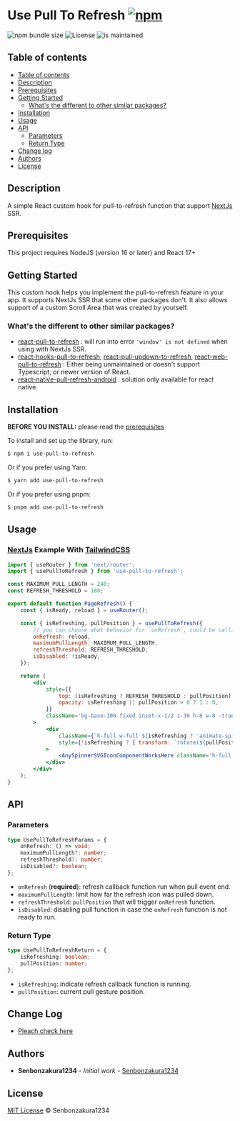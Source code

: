<h1>Use Pull To Refresh <a href=""><img alt="npm" src="https://img.shields.io/npm/v/use-pull-to-refresh?label="></a></h1>
<img alt="npm bundle size" src="https://img.shields.io/bundlephobia/min/use-pull-to-refresh">
<img alt="License" src="https://img.shields.io/npm/l/use-pull-to-refresh">
<img alt="is maintained" src="https://badgen.net/badge/maintained/yes/green">

## Table of contents

-  [Table of contents](#table-of-contents)
-  [Description](#description)
-  [Prerequisites](#prerequisites)
-  [Getting Started](#getting-started)
   -  [What's the different to other similar packages?](#whats-the-different-to-other-similar-packages)
-  [Installation](#installation)
-  [Usage](#usage)
-  [API](#api)
   -  [Parameters](#parameters)
   -  [Return Type](#return-type)
-  [Change log](#change-log)
-  [Authors](#authors)
-  [License](#license)

## Description

A simple React custom hook for pull-to-refresh function that support [NextJs](https://nextjs.org/) SSR.

## Prerequisites

This project requires NodeJS (version 16 or later) and React 17+

## Getting Started

This custom hook helps you implement the pull-to-refresh feature in your app. It supports NextJs SSR that some other packages don't. It also allows support of a custom Scroll Area that was created by yourself.

### What's the different to other similar packages?

-  [react-pull-to-refresh](https://www.npmjs.com/package/react-pull-to-refresh) : will run into error `'window' is not defined` when using with NextJs SSR.
-  [react-hooks-pull-to-refresh](https://www.npmjs.com/package/react-hooks-pull-to-refresh), [react-pull-updown-to-refresh](https://www.npmjs.com/package/react-pull-updown-to-refresh), [react-web-pull-to-refresh](https://www.npmjs.com/package/react-web-pull-to-refresh) : Either being unmaintained or doesn't support Typescript, or newer version of React.
-  [react-native-pull-refresh-android](https://www.npmjs.com/package/react-native-pull-refresh-android) : solution only available for react native.

## Installation

**BEFORE YOU INSTALL:** please read the [prerequisites](#prerequisites)

To install and set up the library, run:

```sh
$ npm i use-pull-to-refresh
```

Or if you prefer using Yarn:

```sh
$ yarn add use-pull-to-refresh
```

Or if you prefer using pnpm:

```sh
$ pnpm add use-pull-to-refresh
```

## Usage

### [NextJs](https://nextjs.org/) Example With [TailwindCSS](https://tailwindcss.com/)

```jsx
import { useRouter } from 'next/router';
import { usePullToRefresh } from 'use-pull-to-refresh';

const MAXIMUM_PULL_LENGTH = 240;
const REFRESH_THRESHOLD = 180;

export default function PageRefresh() {
	const { isReady, reload } = useRouter();

	const { isRefreshing, pullPosition } = usePullToRefresh({
		// you can choose what behavior for `onRefresh`, could be calling an API to load more data, or refresh whole page.
		onRefresh: reload,
		maximumPullLength: MAXIMUM_PULL_LENGTH,
		refreshThreshold: REFRESH_THRESHOLD,
		isDisabled: !isReady,
	});

	return (
		<div
			style={{
				top: (isRefreshing ? REFRESH_THRESHOLD : pullPosition) / 3,
				opacity: isRefreshing || pullPosition > 0 ? 1 : 0,
			}}
			className='bg-base-100 fixed inset-x-1/2 z-30 h-8 w-8 -translate-x-1/2 rounded-full p-2 shadow'
		>
			<div
				className={`h-full w-full ${isRefreshing ? 'animate-spin' : ''}`}
				style={!isRefreshing ? { transform: `rotate(${pullPosition}deg)` } : {}}
			>
				<AnySpinnerSVGIconComponentWorksHere className='h-full w-full' />
			</div>
		</div>
	);
}
```

## API

### Parameters

```typescript
type UsePullToRefreshParams = {
	onRefresh: () => void;
	maximumPullLength?: number;
	refreshThreshold?: number;
	isDisabled?: boolean;
};
```

-  `onRefresh` (**required**): refresh callback function run when pull event end.
-  `maximumPullLength`: limit how far the refresh icon was pulled down.
-  `refreshThreshold`: `pullPosition` that will trigger `onRefresh` function.
-  `isDisabled`: disabling pull function in case the `onRefresh` function is not ready to run.

### Return Type

```typescript
type UsePullToRefreshReturn = {
	isRefreshing: boolean;
	pullPosition: number;
};
```

-  `isRefreshing`: indicate refresh callback function is running.
-  `pullPosition`: current pull gesture position.

## Change Log

-  [Pleach check here](https://github.com/Senbonzakura1234/use-pull-to-refresh/blob/main/CHANGELOG.md)

## Authors

-  **Senbonzakura1234** - _Initial work_ - [Senbonzakura1234](https://github.com/Senbonzakura1234)

## License

[MIT License](https://github.com/Senbonzakura1234/use-pull-to-refresh/blob/main/LICENSE) © Senbonzakura1234
